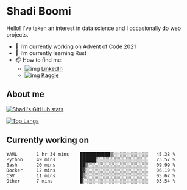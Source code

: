 # Shadi Boomi

Hello! I've taken an interest in data science and I occasionally do web projects.

- 🔭 I’m currently working on Advent of Code 2021
- 🌱 I’m currently learning Rust
- 📫 How to find me: 
  - ![img](https://www.linkedin.com/favicon.ico) [LinkedIn](https://www.linkedin.com/in/shadiboomi/)
  - ![img](https://www.kaggle.com/static/images/favicon.ico) [Kaggle](https://www.kaggle.com/sboomi)

##  About me

[![Shadi's GitHub stats](https://github-readme-stats.vercel.app/api?username=sboomi&show_icons=true&theme=radical)](https://github.com/anuraghazra/github-readme-stats)

[![Top Langs](https://github-readme-stats.vercel.app/api/top-langs/?username=sboomi&layout=compact&theme=default)](https://github.com/anuraghazra/github-readme-stats)

## Currently working on

<!--START_SECTION:waka-->

```text
YAML       1 hr 34 mins    ███████████▒░░░░░░░░░░░░░   45.38 %
Python     49 mins         ██████░░░░░░░░░░░░░░░░░░░   23.57 %
Bash       20 mins         ██▒░░░░░░░░░░░░░░░░░░░░░░   09.99 %
Docker     12 mins         █▓░░░░░░░░░░░░░░░░░░░░░░░   06.19 %
CSV        11 mins         █▒░░░░░░░░░░░░░░░░░░░░░░░   05.67 %
Other      7 mins          █░░░░░░░░░░░░░░░░░░░░░░░░   03.54 %
```

<!--END_SECTION:waka-->
